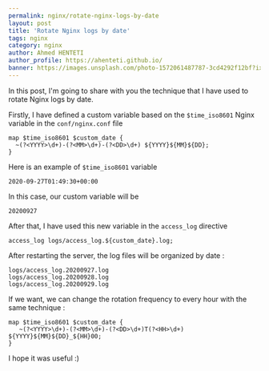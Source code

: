 ```yaml
---
permalink: nginx/rotate-nginx-logs-by-date
layout: post
title: 'Rotate Nginx logs by date'
tags: nginx
category: nginx
author: Ahmed HENTETI
author_profile: https://ahenteti.github.io/
banner: https://images.unsplash.com/photo-1572061487787-3cd4292f12bf?ixlib=rb-1.2.1&auto=format&fit=crop&w=1050&q=80
---
```


In this post, I'm going to share with you the technique that I have used to rotate Nginx logs by date.

Firstly, I have defined a custom variable based on the `$time_iso8601` Nginx variable
in the `conf/nginx.conf` file

```
map $time_iso8601 $custom_date {
  ~(?<YYYY>\d+)-(?<MM>\d+)-(?<DD>\d+) ${YYYY}${MM}${DD};
}
```

Here is an example of `$time_iso8601` variable

```
2020-09-27T01:49:30+00:00
```

In this case, our custom variable will be

```
20200927
```

After that, I have used this new variable in the `access_log` directive

```
access_log logs/access_log.${custom_date}.log;
```

After restarting the server, the log files will be organized by date :

```
logs/access_log.20200927.log
logs/access_log.20200928.log
logs/access_log.20200929.log
```

If we want, we can change the rotation frequency to every hour with the same technique :

```
map $time_iso8601 $custom_date {
   ~(?<YYYY>\d+)-(?<MM>\d+)-(?<DD>\d+)T(?<HH>\d+) ${YYYY}${MM}${DD}_${HH}00;
}
```

I hope it was useful :)
